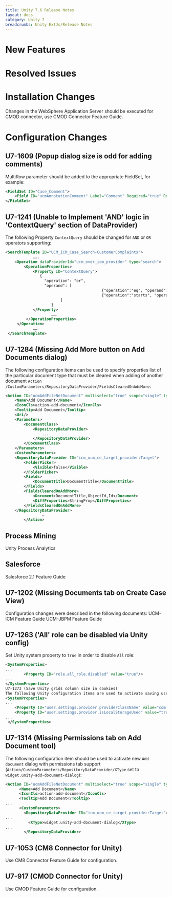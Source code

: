 ```yaml
---
title: Unity 7.6 Release Notes
layout: docs
category: Unity 7
breadcrumbs: Unity ExtJs/Release Notes
---
```

# New Features
# Resolved Issues
# Installation Changes

Changes in the WebSphere Application Server should be executed for CMOD connector, use CMOD Connector Feature Guide.

# Configuration Changes

## U7-1609 (Popup dialog size is odd for adding comments)

MultiRow parameter should be added to the appropriate FieldSet, for example:

```xml
<FieldSet ID="Case_Comment">
    <Field ID="ucmAnnotationComment" Label="Comment" Required="true" Row="1" Column="1" MultiRow="true">
</FieldSet>
```

## U7-1241 (Unable to Implement 'AND' logic in 'ContextQuery' section of DataProvider)

The following Property `ContextQuery` should be changed for `AND` or `OR` operators supporting: 
```xml
<SearchTemplate ID="UCM_ICM_Case_Search-CustomerComplaints">
            …….
    <Operation dataProviderId="ucm_over_icm_provider" type="search">
        <OperationProperties>
            <Property ID="ContextQuery">
               {
                 "operation": "or",
                 "operand": [
                                          {"operation":"eq", "operand":[{"field":"ucmIcmCaseStatus"},{"value":"3"}]},
                                          {"operation":"starts", "operand":[{"field":"caseNumber"},{"value":"CC_"}]}
                        ]
                    }
            </Property>
                    …….
         </OperationProperties>
     </Operation>
            ……
 </SearchTemplate>
```

## U7-1284 (Missing Add  More button on Add Documents dialog)

The following configuration items can be used to specify properties list of the particular document type that must be cleared when adding of another document `Action /CustomParameters/RepositoryDataProvider/FieldsClearedOnAddMore`: 

```xml
<Action ID="ucmAddFileNetDocument" multiselect="true" scope="single" type="toolbar">
	<Name>Add Document</Name>
	<IconCls>action-add-document</IconCls>
	<Tooltip>Add Document</Tooltip>
	<Uri/>
	<Parameters>
		<DocumentClass>
			<RepositoryDataProvider> 
				...
			</RepositoryDataProvider>				
		</DocumentClass>
	</Parameters>
	<CustomParameters>
	<RepositoryDataProvider ID="icm_ucm_ce_target_provider:Target"> 
		<FolderPicker>
			<Visible>false</Visible>
		</FolderPicker>
		<Fields>
			<DocumentTitle>DocumentTitle</DocumentTitle>
		</Fields>
		<FieldsClearedOnAddMore>
			<Document>DocumentTitle,ObjectId,Id</Document>
			<DiffProperties>StringProp</DiffProperties>
		</FieldsClearedOnAddMore>
	</RepositoryDataProvider>
				…
		</Action>
```
## Process Mining

Unity Process Analytics

## Salesforce

Salesforce 2.1 Feature Guide

## U7-1202 (Missing Documents tab on Create Case View)

Configuration changes were described in the following documents:
UCM-ICM Feature Guide
UCM-JBPM Feature Guide

## U7-1263 ('All' role can be disabled via Unity config)

Set Unity system property to `true` in order to disable `All` role:

```xml
<SystemProperties>
...
		<Property ID="role.all_role.disabled" value="true"/>
...
</SystemProperties>
U7-1273 (Save Unity grids column size in cookies)
The following Unity configuration items are used to activate saving user preferences at browser local storage
<SystemProperties>
...
    <Property ID="user.settings.provider.providerClassName" value="com.vegaecm.vspace.settings.LocalStorageUserSettingsProvider"/>
    <Property ID="user.settings.provider.isLocalStorageUsed" value="true"/>
...
 </SystemProperties>
```

## U7-1314 (Missing Permissions tab on Add Document tool)

The following configuration item should be used to activate new `Add document` dialog with permissions tab support (`Action/CustomParameters/RepositoryDataProvider/XType` set to `widget.unity-add-document-dialog`):
```xml
<Action ID="ucmAddFileNetDocument" multiselect="true" scope="single" type="toolbar">
      <Name>Add Document</Name>
      <IconCls>action-add-document</IconCls>
      <Tooltip>Add Document</Tooltip>
...
      <CustomParameters>
        <RepositoryDataProvider ID="icm_ucm_ce_target_provider:Target"> 
...
          <XType>widget.unity-add-document-dialog</XType>
...
        </RepositoryDataProvider>
```

## U7-1053 (CM8 Connector for Unity)

Use CM8 Connector Feature Guide for configuration.

## U7-917 (CMOD Connector for Unity)

Use CMOD Feature Guide for configuration.


